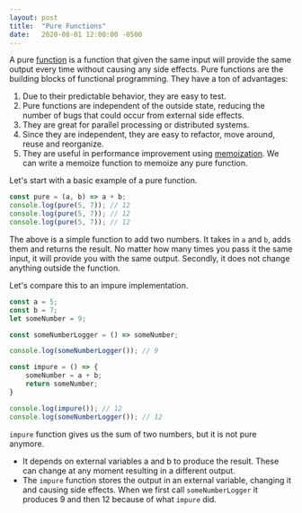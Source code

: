```yaml
---
layout: post
title:  "Pure Functions"
date:   2020-08-01 12:00:00 -0500
---
```


A pure [function](https://bhagat.me/blog/2020/05/26/functions-in-javascript.html) is a function that given the same input will provide the same output every time without causing any side effects. Pure functions are the building blocks of functional programming. They have a ton of advantages:

1. Due to their predictable behavior, they are easy to test.
2. Pure functions are independent of the outside state, reducing the number of bugs that could occur from external side effects.
3. They are great for parallel processing or distributed systems.
4. Since they are independent, they are easy to refactor, move around, reuse and reorganize.
5. They are useful in performance improvement using [memoization](https://bhagat.me/blog/2020/07/29/memoization.html). We can write a memoize function to memoize any pure function.

Let's start with a basic example of a pure function.

```javascript
const pure = (a, b) => a + b;
console.log(pure(5, 7)); // 12
console.log(pure(5, 7)); // 12
console.log(pure(5, 7)); // 12
```

The above is a simple function to add two numbers. It takes in `a` and `b`, adds them and returns the result. No matter how many times you pass it the same input, it will provide you with the same output. Secondly, it does not change anything outside the function.

Let's compare this to an impure implementation.

```javascript
const a = 5;
const b = 7;
let someNumber = 9;

const someNumberLogger = () => someNumber;

console.log(someNumberLogger()); // 9

const impure = () => {
    someNumber = a + b;
    return someNumber;
}

console.log(impure()); // 12
console.log(someNumberLogger()); // 12
```

`impure` function gives us the sum of two numbers, but it is not pure anymore.

* It depends on external variables a and b to produce the result. These can change at any moment resulting in a different output.
* The `impure` function stores the output in an external variable, changing it and causing side effects. When we first call `someNumberLogger` it produces 9 and then 12 because of what `impure` did.
